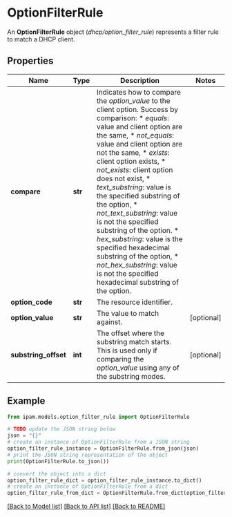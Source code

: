 # OptionFilterRule

An __OptionFilterRule__ object (_dhcp/option_filter_rule_) represents a filter rule to match a DHCP client.

## Properties

Name | Type | Description | Notes
------------ | ------------- | ------------- | -------------
**compare** | **str** | Indicates how to compare the _option_value_ to the client option.  Success by comparison:  * _equals_: value and client option are the same,  * _not_equals_: value and client option are not the same,  * _exists_: client option exists,  * _not_exists_: client option does not exist,  * _text_substring_: value is the specified substring of the option,  * _not_text_substring_: value is not the specified substring of the option.  * _hex_substring_: value is the specified hexadecimal substring of the option,  * _not_hex_substring_: value is not the specified hexadecimal substring of the option. | 
**option_code** | **str** | The resource identifier. | 
**option_value** | **str** | The value to match against. | [optional] 
**substring_offset** | **int** | The offset where the substring match starts. This is used only if comparing the _option_value_ using any of the substring modes. | [optional] 

## Example

```python
from ipam.models.option_filter_rule import OptionFilterRule

# TODO update the JSON string below
json = "{}"
# create an instance of OptionFilterRule from a JSON string
option_filter_rule_instance = OptionFilterRule.from_json(json)
# print the JSON string representation of the object
print(OptionFilterRule.to_json())

# convert the object into a dict
option_filter_rule_dict = option_filter_rule_instance.to_dict()
# create an instance of OptionFilterRule from a dict
option_filter_rule_from_dict = OptionFilterRule.from_dict(option_filter_rule_dict)
```
[[Back to Model list]](../README.md#documentation-for-models) [[Back to API list]](../README.md#documentation-for-api-endpoints) [[Back to README]](../README.md)


